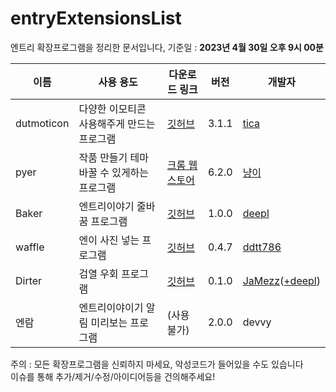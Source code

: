 # entryExtensionsList
엔트리 확장프로그램을 정리한 문서입니다, 기준일 : __2023년 4월 30일 오후 9시 00분__

|이름|사용 용도|다운로드 링크|버전|개발자
|-|-|-|-|-|
dutmoticon|다양한 이모티콘 사용해주게 만드는 프로그램|[깃허브](https://github.com/EntryHack/dutmoticon/releases/tag/3.1.1)|3.1.1|[tica](https://playentry.org/profile/60bc5559659bf40bd15d022c/project?sort=created&term=all)
pyer|작품 만들기 테마 바꿀 수 있게하는 프로그램|[크롬 웹스토어](https://chrome.google.com/webstore/detail/pyer-엔트리-테마/acakicmakfimdjpiopdgocnkemebjmln)|6.2.0|[냥이](https://playentry.org/profile/54b8879177aebdc00b150b12?sort=created&term=all)|
Baker|엔트리이야기 줄바꿈 프로그램|[깃허브](https://github.com/deliciouswaffle/Baker/releases/tag/crx)|1.0.0|[deepl](https://playentry.org/profile/64100ab2d4c5cc008aa08078?sort=created&term=all)|
waffle|엔이 사진 넣는 프로그램|[깃허브](https://github.com/ddtt786/waffle/releases/tag/0.4.7)|0.4.7|[ddtt786](https://playentry.org/profile/6267d6308d2fe905d32ab6e0?sort=created&term=all)|
Dirter|검열 우회 프로그램|[깃허브](https://github.com/Im-JaMezz/Dirter)|0.1.0|[JaMezz](https://playentry.org/profile/642967259d3c0c00733b01b5?sort=created&term=all)([+deepl](https://playentry.org/profile/64100ab2d4c5cc008aa08078?sort=created&term=all))|
엔람|엔트리이야이기 알림 미리보는 프로그램|(사용 불가)|2.0.0|devvy|

주의 : 모든 확장프로그램을 신뢰하지 마세요, 악성코드가 들어있을 수도 있습니다  
이슈를 통해 추가/제거/수정/아이디어등을 건의해주세요!
